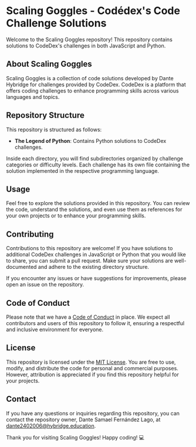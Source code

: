 # Scaling Goggles - Codédex's Code Challenge Solutions

Welcome to the Scaling Goggles repository! This repository contains solutions to CodeDex's challenges in both JavaScript and Python.

## About Scaling Goggles

Scaling Goggles is a collection of code solutions developed by Dante Hybridge for challenges provided by CodeDex. CodeDex is a platform that offers coding challenges to enhance programming skills across various languages and topics.

## Repository Structure

This repository is structured as follows:

<!-- - **JavaScript Solutions**: Contains JavaScript solutions to CodeDex challenges. -->
- **The Legend of Python**: Contains Python solutions to CodeDex challenges.

Inside each directory, you will find subdirectories organized by challenge categories or difficulty levels. Each challenge has its own file containing the solution implemented in the respective programming language.

## Usage

Feel free to explore the solutions provided in this repository. You can review the code, understand the solutions, and even use them as references for your own projects or to enhance your programming skills.

## Contributing

Contributions to this repository are welcome! If you have solutions to additional CodeDex challenges in JavaScript or Python that you would like to share, you can submit a pull request. Make sure your solutions are well-documented and adhere to the existing directory structure.

If you encounter any issues or have suggestions for improvements, please open an issue on the repository.

## Code of Conduct

Please note that we have a [Code of Conduct](CODE_OF_CONDUCT.md) in place. We expect all contributors and users of this repository to follow it, ensuring a respectful and inclusive environment for everyone.

## License

This repository is licensed under the [MIT License](LICENSE). You are free to use, modify, and distribute the code for personal and commercial purposes. However, attribution is appreciated if you find this repository helpful for your projects.

## Contact

If you have any questions or inquiries regarding this repository, you can contact the repository owner, Dante Samael Fernández Lago, at [dante2402006@hybridge.education](mailto:dante2402006@hybridge.education).

Thank you for visiting Scaling Goggles! Happy coding! 💻